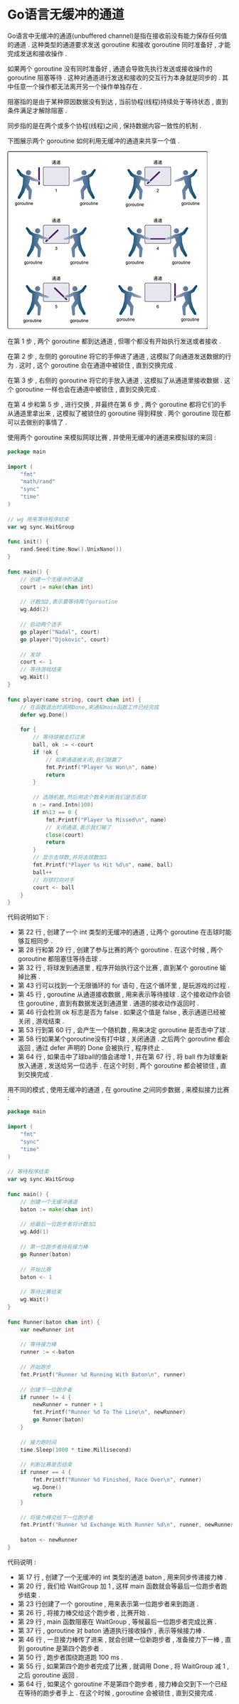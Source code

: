 # Go语言无缓冲的通道

Go语言中无缓冲的通道\(unbuffered channel\)是指在接收前没有能力保存任何值的通道 . 这种类型的通道要求发送 goroutine 和接收 goroutine 同时准备好 , 才能完成发送和接收操作 .

如果两个 goroutine 没有同时准备好 , 通道会导致先执行发送或接收操作的 goroutine 阻塞等待 . 这种对通道进行发送和接收的交互行为本身就是同步的 . 其中任意一个操作都无法离开另一个操作单独存在 .

阻塞指的是由于某种原因数据没有到达 , 当前协程\(线程\)持续处于等待状态 , 直到条件满足才解除阻塞 .

同步指的是在两个或多个协程\(线程\)之间 , 保持数据内容一致性的机制 .

下图展示两个 goroutine 如何利用无缓冲的通道来共享一个值 .

![](/assets/wuhuanchong.png)

在第 1 步 , 两个 goroutine 都到达通道 , 但哪个都没有开始执行发送或者接收 .

在第 2 步 , 左侧的 goroutine 将它的手伸进了通道 , 这模拟了向通道发送数据的行为 . 这时 , 这个 goroutine 会在通道中被锁住 , 直到交换完成 .

在第 3 步 , 右侧的 goroutine 将它的手放入通道 , 这模拟了从通道里接收数据 . 这个 goroutine 一样也会在通道中被锁住 , 直到交换完成 .

在第 4 步和第 5 步 , 进行交换 , 并最终在第 6 步 , 两个 goroutine 都将它们的手从通道里拿出来 , 这模拟了被锁住的 goroutine 得到释放 . 两个 goroutine 现在都可以去做别的事情了 .

使用两个 goroutine 来模拟网球比赛 , 并使用无缓冲的通道来模拟球的来回 :

```go
package main

import (
    "fmt"
    "math/rand"
    "sync"
    "time"
)

// wg 用来等待程序结束
var wg sync.WaitGroup

func init() {
    rand.Seed(time.Now().UnixNano())
}

func main() {
    // 创建一个无缓冲的通道
    court := make(chan int)

    // 计数加2,表示要等待两个goroutine
    wg.Add(2)

    // 启动两个选手
    go player("Nadal", court)
    go player("Djokovic", court)

    // 发球
    court <- 1
    // 等待游戏结束
    wg.Wait()
}

func player(name string, court chan int) {
    // 在函数退出时调用Done,来通知main函数工作已经完成
    defer wg.Done()

    for {
        // 等待球被击打过来
        ball, ok := <-court
        if !ok {
            // 如果通道被关闭,我们就赢了
            fmt.Printf("Player %s Won\n", name)
            return
        }

        // 选随机数,然后用这个数来判断我们是否丢球
        n := rand.Intn(100)
        if n%13 == 0 {
            fmt.Printf("Player %s Missed\n", name)
            // 关闭通道,表示我们输了
            close(court)
            return
        }
        // 显示击球数,并将击球数加1
        fmt.Printf("Player %s Hit %d\n", name, ball)
        ball++
        // 将球打向对手
        court <- ball
    }
}
```

代码说明如下 :

* 第 22 行 , 创建了一个 int 类型的无缓冲的通道 , 让两个 goroutine 在击球时能够互相同步 . 
* 第 28 行和第 29 行 , 创建了参与比赛的两个 goroutine . 在这个时候 , 两个 goroutine 都阻塞住等待击球 . 
* 第 32 行 , 将球发到通道里 , 程序开始执行这个比赛 , 直到某个 goroutine 输掉比赛 . 
* 第 43 行可以找到一个无限循环的 for 语句 , 在这个循环里 , 是玩游戏的过程 . 
* 第 45 行 , goroutine 从通道接收数据 , 用来表示等待接球 . 这个接收动作会锁住 goroutine , 直到有数据发送到通道里 . 通道的接收动作返回时 . 
* 第 46 行会检测 ok 标志是否为 false . 如果这个值是 false , 表示通道已经被关闭 , 游戏结束 . 
* 第 53 行到第 60 行 , 会产生一个随机数 , 用来决定 goroutine 是否击中了球 . 
* 第 58 行如果某个goroutine没有打中球 , 关闭通道 . 之后两个 goroutine 都会返回 , 通过 defer 声明的 Done 会被执行 , 程序终止 . 
* 第 64 行 , 如果击中了球ball的值会递增 1 , 并在第 67 行 , 将 ball 作为球重新放入通道 , 发送给另一位选手 . 在这个时刻 , 两个 goroutine 都会被锁住 , 直到交换完成 . 

用不同的模式 , 使用无缓冲的通道 , 在 goroutine 之间同步数据 , 来模拟接力比赛 :

```go
package main

import (
    "fmt"
    "sync"
    "time"
)

// 等待程序结束
var wg sync.WaitGroup

func main() {
    // 创建一个无缓冲通道
    baton := make(chan int)

    // 给最后一位跑步者将计数加1
    wg.Add(1)

    // 第一位跑步者持有接力棒
    go Runner(baton)

    // 开始比赛
    baton <- 1

    // 等待比赛结束
    wg.Wait()
}

func Runner(baton chan int) {
    var newRunner int

    // 等待接力棒
    runner := <-baton

    // 开始跑步
    fmt.Printf("Runner %d Running With Baton\n", runner)

    // 创建下一位跑步者
    if runner != 4 {
        newRunner = runner + 1
        fmt.Printf("Runner %d To The Line\n", newRunner)
        go Runner(baton)
    }

    // 接力跑时间
    time.Sleep(1000 * time.Millisecond)

    // 判断比赛是否结束
    if runner == 4 {
        fmt.Printf("Runner %d Finished, Race Over\n", runner)
        wg.Done()
        return
    }

    // 将接力棒交给下一位跑步者
    fmt.Printf("Runner %d Exchange With Runner %d\n", runner, newRunner)

    baton <- newRunner
}
```

代码说明 : 

* 第 17 行 , 创建了一个无缓冲的 int 类型的通道 baton , 用来同步传递接力棒 . 
* 第 20 行 , 我们给 WaitGroup 加 1 , 这样 main 函数就会等最后一位跑步者跑步结束 . 
* 第 23 行创建了一个 goroutine , 用来表示第一位跑步者来到跑道 . 
* 第 26 行 , 将接力棒交给这个跑步者 , 比赛开始 . 
* 第 29 行 , main 函数阻塞在 WaitGroup , 等候最后一位跑步者完成比赛 . 
* 第 37 行 , goroutine 对 baton 通道执行接收操作 , 表示等候接力棒 . 
* 第 46 行 , 一旦接力棒传了进来 , 就会创建一位新跑步者 , 准备接力下一棒 , 直到 goroutine 是第四个跑步者 . 
* 第 50 行 , 跑步者围绕跑道跑 100 ms . 
* 第 55 行 , 如果第四个跑步者完成了比赛 , 就调用 Done , 将 WaitGroup 减 1 , 之后 goroutine 返回 . 
* 第 64 行 , 如果这个 goroutine 不是第四个跑步者 , 接力棒会交到下一个已经在等待的跑步者手上 . 在这个时候 , goroutine 会被锁住 , 直到交接完成 . 



